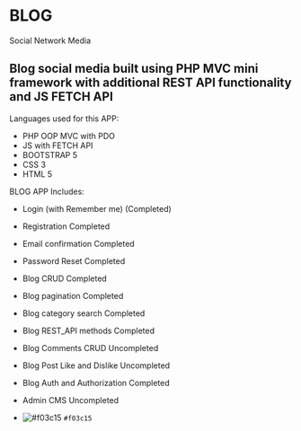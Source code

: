 # BLOG
Social Network Media

## Blog social media built using PHP MVC mini framework with additional REST API functionality and JS FETCH API

Languages used for this APP:
  - PHP OOP MVC with PDO
  - JS with FETCH API
  - BOOTSTRAP 5
  - CSS 3
  - HTML 5

BLOG APP Includes:
  - Login (with Remember me)    (Completed)
  - Registration                Completed
  - Email confirmation          Completed
  - Password Reset              Completed
  - Blog CRUD                   Completed
  - Blog pagination             Completed
  - Blog category search        Completed
  - Blog REST_API methods       Completed
  - Blog Comments CRUD          Uncompleted
  - Blog Post Like and Dislike  Uncompleted
  - Blog Auth and Authorization Completed
  - Admin CMS                   Uncompleted

- ![#f03c15](https://via.placeholder.com/15/f03c15/000000?text=+) `#f03c15`
